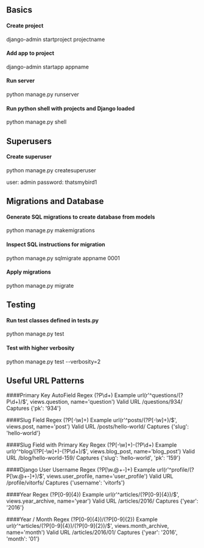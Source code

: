 ## Basics
#### Create project
django-admin startproject projectname

#### Add app to project
django-admin startapp appname

#### Run server
python manage.py runserver

#### Run python shell with projects and Django loaded
python manage.py shell

## Superusers
#### Create superuser
python manage.py createsuperuser

user: admin
password: thatsmybird1

## Migrations and Database
#### Generate SQL migrations to create database from models
python manage.py makemigrations

#### Inspect SQL instructions for migration
python manage.py sqlmigrate appname 0001

#### Apply migrations
python manage.py migrate

## Testing
#### Run test classes defined in tests.py
python manage.py test

#### Test with higher verbosity
python manage.py test --verbosity=2


## Useful URL Patterns
####Primary Key AutoField
Regex   (?P<pk>\d+)
Example url(r'^questions/(?P<pk>\d+)/$', views.question, name='question')
Valid URL   /questions/934/
Captures    {'pk': '934'}

####Slug Field
Regex   (?P<slug>[-\w]+)
Example url(r'^posts/(?P<slug>[-\w]+)/$', views.post, name='post')
Valid URL   /posts/hello-world/
Captures    {'slug': 'hello-world'}

####Slug Field with Primary Key
Regex   (?P<slug>[-\w]+)-(?P<pk>\d+)
Example url(r'^blog/(?P<slug>[-\w]+)-(?P<pk>\d+)/$', views.blog_post, name='blog_post')
Valid URL   /blog/hello-world-159/
Captures    {'slug': 'hello-world', 'pk': '159'}

####Django User Username
Regex   (?P<username>[\w.@+-]+)
Example url(r'^profile/(?P<username>[\w.@+-]+)/$', views.user_profile, name='user_profile')
Valid URL   /profile/vitorfs/
Captures    {'username': 'vitorfs'}

####Year
Regex   (?P<year>[0-9]{4})
Example url(r'^articles/(?P<year>[0-9]{4})/$', views.year_archive, name='year')
Valid URL   /articles/2016/
Captures    {'year': '2016'}

####Year / Month
Regex   (?P<year>[0-9]{4})/(?P<month>[0-9]{2})
Example url(r'^articles/(?P<year>[0-9]{4})/(?P<month>[0-9]{2})/$', views.month_archive, name='month')
Valid URL   /articles/2016/01/
Captures    {'year': '2016', 'month': '01'}